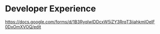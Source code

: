 # Developer Experience

https://docs.google.com/forms/d/1B3RyqlwlDDcxW5iZY3RrqT3iiahkmIOelF0DxOmXVOQ/edit
